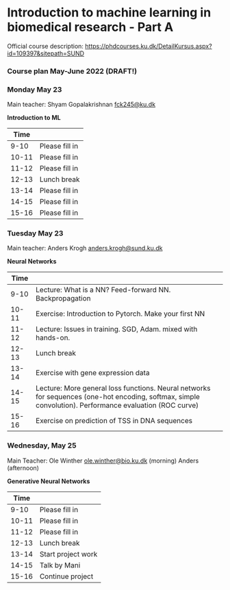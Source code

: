 # Introduction to machine learning in biomedical research - Part A
Official course description:
https://phdcourses.ku.dk/DetailKursus.aspx?id=109397&sitepath=SUND


### Course plan May-June 2022 (DRAFT!)

### Monday May 23
Main teacher: Shyam Gopalakrishnan <fck245@ku.dk>

**Introduction to ML**

| Time |  |
|---|---|
|9-10| Please fill in |
|10-11| Please fill in |
|11-12| Please fill in |
|12-13| Lunch break |
|13-14| Please fill in |
|14-15| Please fill in |
|15-16| Please fill in |

### Tuesday May 23
Main teacher: Anders Krogh <anders.krogh@sund.ku.dk>

**Neural Networks**

| Time |  |
|---|---|
| 9-10| Lecture: What is a NN? Feed-forward NN. Backpropagation |
|10-11| Exercise: Introduction to Pytorch. Make your first NN |
|11-12| Lecture: Issues in training. SGD, Adam. mixed with hands-on. |
|12-13| Lunch break |
|13-14| Exercise with gene expression data |
|14-15| Lecture: More general loss functions. Neural networks for sequences (one-hot encoding, softmax, simple convolution). Performance evaluation (ROC curve)|
|15-16| Exercise on prediction of TSS in DNA sequences |

### Wednesday, May 25
Main Teacher: Ole Winther <ole.winther@bio.ku.dk> (morning) Anders (afternoon)

**Generative Neural Networks**

| Time |  |
|---|---|
|9-10| Please fill in |
|10-11| Please fill in |
|11-12| Please fill in |
|12-13| Lunch break |
|13-14| Start project work |
|14-15| Talk by Mani |
|15-16| Continue project|

